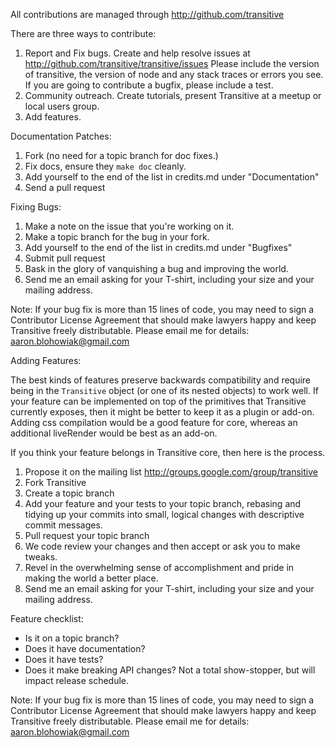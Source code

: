 All contributions are managed through http://github.com/transitive

There are three ways to contribute:

  1. Report and Fix bugs.  Create and help resolve issues at http://github.com/transitive/transitive/issues Please include the version of transitive, the version of node and any stack traces or errors you see.  If you are going to contribute a bugfix, please include a test.
  2. Community outreach. Create tutorials, present Transitive at a meetup or local users group.
  3. Add features.

Documentation Patches:

  1. Fork (no need for a topic branch for doc fixes.)
  2. Fix docs, ensure they `make doc` cleanly.
  3. Add yourself to the end of the list in credits.md under "Documentation"
  4. Send a pull request

Fixing Bugs:

  1. Make a note on the issue that you're working on it.
  2. Make a topic branch for the bug in your fork.
  3. Add yourself to the end of the list in credits.md under "Bugfixes"
  4. Submit pull request
  5. Bask in the glory of vanquishing a bug and improving the world.
  6. Send me an email asking for your T-shirt, including your size and your mailing address.

  Note: If your bug fix is more than 15 lines of code, you may need to sign a Contributor License Agreement that should make lawyers happy and keep Transitive freely distributable.  Please email me for details: aaron.blohowiak@gmail.com


Adding Features:

  The best kinds of features preserve backwards compatibility and require being in the `Transitive` object (or one of its nested objects) to work well.  If your feature can be implemented on top of the primitives that Transitive currently exposes, then it might be better to keep it as a plugin or add-on.  Adding css compilation would be a good feature for core, whereas an additional liveRender would be best as an add-on.
  
If you think your feature belongs in Transitive core, then here is the process.
  
  1. Propose it on the mailing list http://groups.google.com/group/transitive
  2. Fork Transitive
  3. Create a topic branch
  4. Add your feature and your tests to your topic branch, rebasing and tidying up your commits into small, logical changes with descriptive commit messages.
  6. Pull request your topic branch
  7. We code review your changes and then accept or ask you to make tweaks.
  8. Revel in the overwhelming sense of accomplishment and pride in making the world a better place.
  9. Send me an email asking for your T-shirt, including your size and your mailing address.

Feature checklist:
  
  * Is it on a topic branch?
  * Does it have documentation?
  * Does it have tests?
  * Does it make breaking API changes? Not a total show-stopper, but will impact release schedule.
  
  Note: If your bug fix is more than 15 lines of code, you may need to sign a Contributor License Agreement that should make lawyers happy and keep Transitive freely distributable.  Please email me for details: aaron.blohowiak@gmail.com